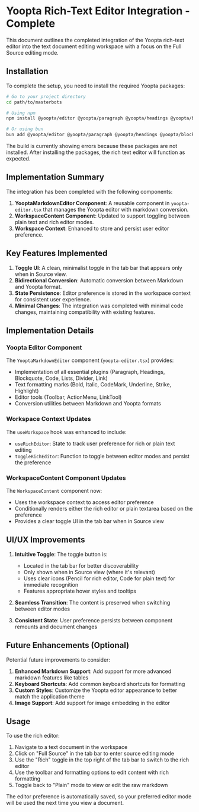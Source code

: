 # Yoopta Rich-Text Editor Integration - Complete

This document outlines the completed integration of the Yoopta rich-text editor into the text document editing workspace with a focus on the Full Source editing mode.

## Installation

To complete the setup, you need to install the required Yoopta packages:

```bash
# Go to your project directory
cd path/to/masterbots 

# Using npm
npm install @yoopta/editor @yoopta/paragraph @yoopta/headings @yoopta/blockquote @yoopta/code @yoopta/lists @yoopta/divider @yoopta/link @yoopta/marks @yoopta/toolbar @yoopta/action-menu-list @yoopta/link-tool

# Or using bun
bun add @yoopta/editor @yoopta/paragraph @yoopta/headings @yoopta/blockquote @yoopta/code @yoopta/lists @yoopta/divider @yoopta/link @yoopta/marks @yoopta/toolbar @yoopta/action-menu-list @yoopta/link-tool
```

The build is currently showing errors because these packages are not installed. After installing the packages, the rich text editor will function as expected.

## Implementation Summary

The integration has been completed with the following components:

1. **YooptaMarkdownEditor Component**: A reusable component in `yoopta-editor.tsx` that manages the Yoopta editor with markdown conversion.
2. **WorkspaceContent Component**: Updated to support toggling between plain text and rich editor modes.
3. **Workspace Context**: Enhanced to store and persist user editor preference.

## Key Features Implemented

1. **Toggle UI**: A clean, minimalist toggle in the tab bar that appears only when in Source view.
2. **Bidirectional Conversion**: Automatic conversion between Markdown and Yoopta format.
3. **State Persistence**: Editor preference is stored in the workspace context for consistent user experience.
4. **Minimal Changes**: The integration was completed with minimal code changes, maintaining compatibility with existing features.

## Implementation Details

### Yoopta Editor Component

The `YooptaMarkdownEditor` component (`yoopta-editor.tsx`) provides:

- Implementation of all essential plugins (Paragraph, Headings, Blockquote, Code, Lists, Divider, Link)
- Text formatting marks (Bold, Italic, CodeMark, Underline, Strike, Highlight)
- Editor tools (Toolbar, ActionMenu, LinkTool)
- Conversion utilities between Markdown and Yoopta formats

### Workspace Context Updates

The `useWorkspace` hook was enhanced to include:

- `useRichEditor`: State to track user preference for rich or plain text editing
- `toggleRichEditor`: Function to toggle between editor modes and persist the preference

### WorkspaceContent Component Updates

The `WorkspaceContent` component now:

- Uses the workspace context to access editor preference
- Conditionally renders either the rich editor or plain textarea based on the preference
- Provides a clear toggle UI in the tab bar when in Source view

## UI/UX Improvements

1. **Intuitive Toggle**: The toggle button is:
   - Located in the tab bar for better discoverability
   - Only shown when in Source view (where it's relevant)
   - Uses clear icons (Pencil for rich editor, Code for plain text) for immediate recognition
   - Features appropriate hover styles and tooltips

2. **Seamless Transition**: The content is preserved when switching between editor modes
   
3. **Consistent State**: User preference persists between component remounts and document changes

## Future Enhancements (Optional)

Potential future improvements to consider:

1. **Enhanced Markdown Support**: Add support for more advanced markdown features like tables
2. **Keyboard Shortcuts**: Add common keyboard shortcuts for formatting
3. **Custom Styles**: Customize the Yoopta editor appearance to better match the application theme
4. **Image Support**: Add support for image embedding in the editor

## Usage

To use the rich editor:

1. Navigate to a text document in the workspace
2. Click on "Full Source" in the tab bar to enter source editing mode
3. Use the "Rich" toggle in the top right of the tab bar to switch to the rich editor
4. Use the toolbar and formatting options to edit content with rich formatting
5. Toggle back to "Plain" mode to view or edit the raw markdown

The editor preference is automatically saved, so your preferred editor mode will be used the next time you view a document.